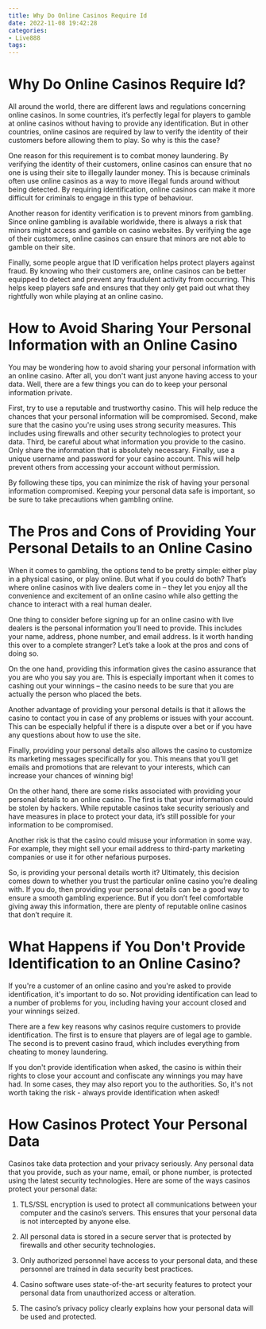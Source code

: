 ```yaml
---
title: Why Do Online Casinos Require Id 
date: 2022-11-08 19:42:28
categories:
- Live888
tags:
---
```



#  Why Do Online Casinos Require Id? 

All around the world, there are different laws and regulations concerning online casinos. In some countries, it’s perfectly legal for players to gamble at online casinos without having to provide any identification. But in other countries, online casinos are required by law to verify the identity of their customers before allowing them to play. So why is this the case?

One reason for this requirement is to combat money laundering. By verifying the identity of their customers, online casinos can ensure that no one is using their site to illegally launder money. This is because criminals often use online casinos as a way to move illegal funds around without being detected. By requiring identification, online casinos can make it more difficult for criminals to engage in this type of behaviour.

Another reason for identity verification is to prevent minors from gambling. Since online gambling is available worldwide, there is always a risk that minors might access and gamble on casino websites. By verifying the age of their customers, online casinos can ensure that minors are not able to gamble on their site.

Finally, some people argue that ID verification helps protect players against fraud. By knowing who their customers are, online casinos can be better equipped to detect and prevent any fraudulent activity from occurring. This helps keep players safe and ensures that they only get paid out what they rightfully won while playing at an online casino.

#  How to Avoid Sharing Your Personal Information with an Online Casino 

You may be wondering how to avoid sharing your personal information with an online casino. After all, you don't want just anyone having access to your data. Well, there are a few things you can do to keep your personal information private.

First, try to use a reputable and trustworthy casino. This will help reduce the chances that your personal information will be compromised. Second, make sure that the casino you're using uses strong security measures. This includes using firewalls and other security technologies to protect your data. Third, be careful about what information you provide to the casino. Only share the information that is absolutely necessary. Finally, use a unique username and password for your casino account. This will help prevent others from accessing your account without permission.

By following these tips, you can minimize the risk of having your personal information compromised. Keeping your personal data safe is important, so be sure to take precautions when gambling online.

#  The Pros and Cons of Providing Your Personal Details to an Online Casino 

When it comes to gambling, the options tend to be pretty simple: either play in a physical casino, or play online. But what if you could do both? That’s where online casinos with live dealers come in – they let you enjoy all the convenience and excitement of an online casino while also getting the chance to interact with a real human dealer.

One thing to consider before signing up for an online casino with live dealers is the personal information you’ll need to provide. This includes your name, address, phone number, and email address. Is it worth handing this over to a complete stranger? Let’s take a look at the pros and cons of doing so.

On the one hand, providing this information gives the casino assurance that you are who you say you are. This is especially important when it comes to cashing out your winnings – the casino needs to be sure that you are actually the person who placed the bets.

Another advantage of providing your personal details is that it allows the casino to contact you in case of any problems or issues with your account. This can be especially helpful if there is a dispute over a bet or if you have any questions about how to use the site.

Finally, providing your personal details also allows the casino to customize its marketing messages specifically for you. This means that you’ll get emails and promotions that are relevant to your interests, which can increase your chances of winning big!

On the other hand, there are some risks associated with providing your personal details to an online casino. The first is that your information could be stolen by hackers. While reputable casinos take security seriously and have measures in place to protect your data, it’s still possible for your information to be compromised.

Another risk is that the casino could misuse your information in some way. For example, they might sell your email address to third-party marketing companies or use it for other nefarious purposes.

So, is providing your personal details worth it? Ultimately, this decision comes down to whether you trust the particular online casino you’re dealing with. If you do, then providing your personal details can be a good way to ensure a smooth gambling experience. But if you don’t feel comfortable giving away this information, there are plenty of reputable online casinos that don’t require it.

#  What Happens if You Don't Provide Identification to an Online Casino? 

If you're a customer of an online casino and you're asked to provide identification, it's important to do so. Not providing identification can lead to a number of problems for you, including having your account closed and your winnings seized. 

There are a few key reasons why casinos require customers to provide identification. The first is to ensure that players are of legal age to gamble. The second is to prevent casino fraud, which includes everything from cheating to money laundering. 

If you don't provide identification when asked, the casino is within their rights to close your account and confiscate any winnings you may have had. In some cases, they may also report you to the authorities. So, it's not worth taking the risk - always provide identification when asked!

#  How Casinos Protect Your Personal Data

Casinos take data protection and your privacy seriously. Any personal data that you provide, such as your name, email, or phone number, is protected using the latest security technologies. Here are some of the ways casinos protect your personal data:

1. TLS/SSL encryption is used to protect all communications between your computer and the casino’s servers. This ensures that your personal data is not intercepted by anyone else.

2. All personal data is stored in a secure server that is protected by firewalls and other security technologies.

3. Only authorized personnel have access to your personal data, and these personnel are trained in data security best practices.

4. Casino software uses state-of-the-art security features to protect your personal data from unauthorized access or alteration.

5. The casino’s privacy policy clearly explains how your personal data will be used and protected.